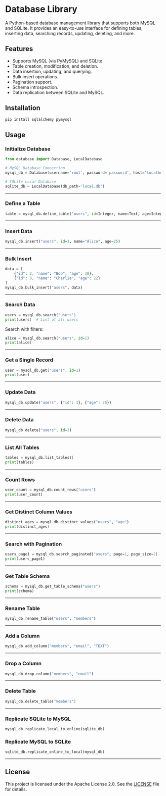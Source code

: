 # Database Library

A Python-based database management library that supports both MySQL and SQLite. It provides an easy-to-use interface for defining tables, inserting data, searching records, updating, deleting, and more.

## Features
- Supports MySQL (via PyMySQL) and SQLite.
- Table creation, modification, and deletion.
- Data insertion, updating, and querying.
- Bulk insert operations.
- Pagination support.
- Schema introspection.
- Data replication between SQLite and MySQL.

## Installation

```sh
pip install sqlalchemy pymysql
```

## Usage

### Initialize Database

```python
from database import Database, LocalDatabase

# MySQL Database Connection
mysql_db = Database(username='root', password='password', host='localhost', port=3306, database='testdb')

# SQLite Local Database
sqlite_db = LocalDatabase(db_path='local.db')
```

---

### Define a Table

```python
table = mysql_db.define_table("users", id=Integer, name=Text, age=Integer)
```

---

### Insert Data

```python
mysql_db.insert("users", id=1, name="Alice", age=25)
```

---

### Bulk Insert

```python
data = [
    {"id": 2, "name": "Bob", "age": 30},
    {"id": 3, "name": "Charlie", "age": 22}
]
mysql_db.bulk_insert("users", data)
```

---

### Search Data

```python
users = mysql_db.search("users")
print(users)  # List of all users
```

Search with filters:

```python
alice = mysql_db.search("users", id=1)
print(alice)
```

---

### Get a Single Record

```python
user = mysql_db.get("users", id=1)
print(user)
```

---

### Update Data

```python
mysql_db.update("users", {"id": 1}, {"age": 26})
```

---

### Delete Data

```python
mysql_db.delete("users", id=3)
```

---

### List All Tables

```python
tables = mysql_db.list_tables()
print(tables)
```

---

### Count Rows

```python
user_count = mysql_db.count_rows("users")
print(user_count)
```

---

### Get Distinct Column Values

```python
distinct_ages = mysql_db.distinct_values("users", "age")
print(distinct_ages)
```

---

### Search with Pagination

```python
users_page1 = mysql_db.search_paginated("users", page=1, page_size=2)
print(users_page1)
```

---

### Get Table Schema

```python
schema = mysql_db.get_table_schema("users")
print(schema)
```

---

### Rename Table

```python
mysql_db.rename_table("users", "members")
```

---

### Add a Column

```python
mysql_db.add_column("members", "email", "TEXT")
```

---

### Drop a Column

```python
mysql_db.drop_column("members", "email")
```

---

### Delete Table

```python
mysql_db.delete_table("members")
```

---

### Replicate SQLite to MySQL

```python
mysql_db.replicate_local_to_online(sqlite_db)
```

### Replicate MySQL to SQLite

```python
sqlite_db.replicate_online_to_local(mysql_db)
```

---

## License
This project is licensed under the Apache License 2.0. See the [LICENSE](LICENSE) file for details.

